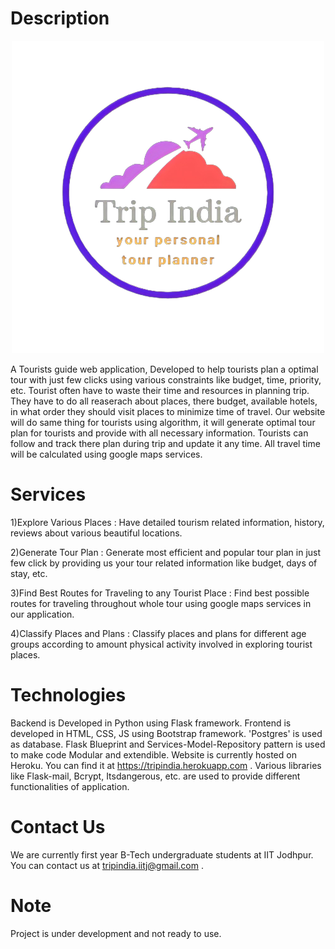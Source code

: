 # Description

<p align="center">
  <img src="modules/static/assets/img/hero-img.png" />
</p>

A Tourists guide web application, Developed to help tourists plan a optimal tour with just few clicks using various constraints like budget, time, priority, etc.
Tourist often have to waste their time and resources in planning trip. They have to do all reaserach about places, there budget, available hotels, in what order they should
visit places to minimize time of travel. Our website will do same thing for tourists using algorithm, it will generate optimal tour plan for tourists and provide with all 
necessary information. Tourists can follow and track there plan during trip and update it any time. All travel time will be calculated using google maps services.

# Services

1)Explore Various Places : Have detailed tourism related information, history, reviews about various beautiful locations.

2)Generate Tour Plan : Generate most efficient and popular tour plan in just few click by providing us your tour related information like budget, days of stay, etc. 

3)Find Best Routes for Traveling to any Tourist Place : Find best possible routes for traveling throughout whole tour using google maps services in our application.

4)Classify Places and Plans : Classify places and plans for different age groups according to amount physical activity involved in exploring tourist places.

# Technologies

Backend is Developed in Python using Flask framework. Frontend is developed in HTML, CSS, JS using Bootstrap framework. 'Postgres' is used as database. Flask Blueprint and
Services-Model-Repository pattern is used to make code Modular and extendible. Website is currently hosted on Heroku. You can find it at  https://tripindia.herokuapp.com . Various libraries like Flask-mail, Bcrypt, 
Itsdangerous, etc. are used to provide different functionalities of application.

# Contact Us

We are currently first year B-Tech undergraduate students at IIT Jodhpur. You can contact us at tripindia.iitj@gmail.com . 

# Note

Project is under development and not ready to use.
